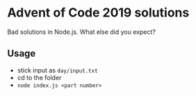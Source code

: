 # Advent of Code 2019 solutions

Bad solutions in Node.js. What else did you expect?

## Usage

* stick input as `day/input.txt`
* cd to the folder
* `node index.js <part number>`
